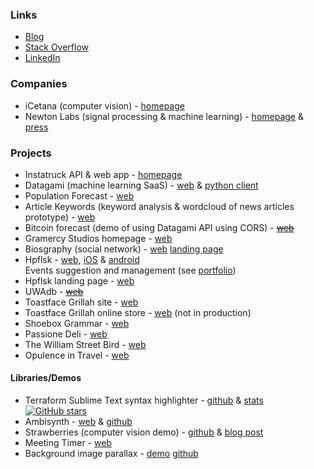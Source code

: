 ### Links 
* [Blog](https://alexlouden.com)
* [Stack Overflow](http://stackoverflow.com/users/1129194/alex-l)
* [LinkedIn](www.linkedin.com/in/alexlouden)

### Companies
* iCetana (computer vision) - [homepage](http://icetana.com)
* Newton Labs (signal processing & machine learning) - [homepage](http://newtonlabs.co/) & [press](https://www.mediastatements.wa.gov.au/Pages/Barnett/2015/11/Tracking-system-on-track-for-global-success.aspx)

### Projects
* Instatruck API & web app - [homepage](http://instatruck.com.au/)
* Datagami (machine learning SaaS) - [web](http://datagami.net) & [python client](https://github.com/datagami/datagami-python/tree/develop)
* Population Forecast - [web](http://population-forecast.herokuapp.com/)
* Article Keywords (keyword analysis & wordcloud of news articles prototype) - [web](https://article-keywords.herokuapp.com/)
* Bitcoin forecast (demo of using Datagami API using CORS) - ~~[web](http://bitcoin-forecast.herokuapp.com)~~
* Gramercy Studios homepage - [web](http://gramercystudios.com)
* Biosgraphy (social network) - [web](https://biosgraphy.com) [landing page](about.biosgrapy.com)  
* Hpflsk - [web](http://hipflaskapp.com), [iOS](http://hpflsk.com/app) & [android](http://hpflsk.com/play)  
  Events suggestion and management (see [portfolio](http://gramercystudios.com/))
* Hpflsk landing page - [web](http://web.hpflsk.com)
* UWAdb - ~~[web](http://uwadb.com)~~
* Toastface Grillah site - [web](http://toastfacegrillah.com)
* Toastface Grillah online store - [web](https://toastface.herokuapp.com/) (not in production)
* Shoebox Grammar - [web](http://www.shoeboxgrammar.com.au/)
* Passione Deli - [web](http://passionedeli.com.au/)
* The William Street Bird - [web](http://www.williamstreetbird.com/)
* Opulence in Travel - [web](http://www.opulenceintravel.com.au/)

#### Libraries/Demos
* Terraform Sublime Text syntax highlighter - [github](https://github.com/alexlouden/Terraform.tmLanguage) & [stats](https://packagecontrol.io/packages/Terraform) [![GitHub stars](https://img.shields.io/github/stars/alexlouden/Terraform.tmLanguage.svg?style=social)](https://github.com/alexlouden/Terraform.tmLanguage/stargazers)
* Ambisynth - [web](https://alexlouden.github.io/ambisynth/) & [github](https://github.com/alexlouden/ambisynth)
* Strawberries (computer vision demo) - [github](https://github.com/alexlouden/strawberries) & [blog post](https://alexlouden.com/posts/2016-computer-vision-on-strawberries.html)
* Meeting Timer - [web](http://meeting-timer.herokuapp.com)
* Background image parallax - [demo](http://alexlouden.github.io/parallax-images/) [github](https://github.com/alexlouden/parallax-images)
